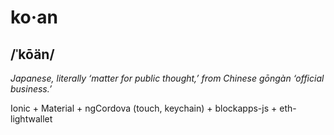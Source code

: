 # ko·an
## /ˈkōän/

_Japanese, literally ‘matter for public thought,’ from Chinese _gōngàn_ *‘official business.’*_

Ionic + Material + ngCordova (touch, keychain) + blockapps-js + eth-lightwallet

